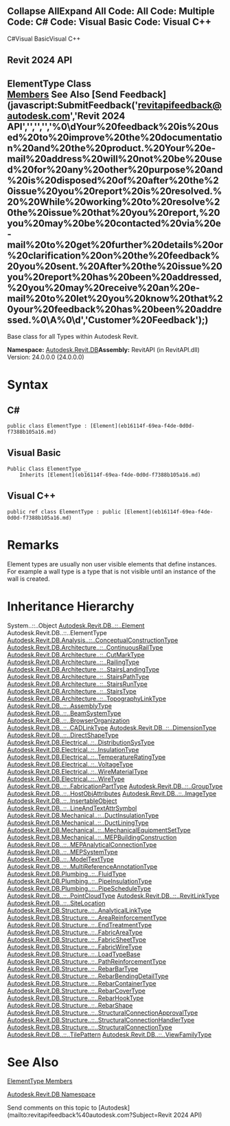 ﻿

Collapse AllExpand All Code: All Code: Multiple Code: C# Code: Visual Basic Code: Visual C++   
---  
  
C#Visual BasicVisual C++

Revit 2024 API  
---  
ElementType Class  
[Members](65dc0795-6495-74c0-92b6-267a18ce4d4e.md) See Also [Send Feedback](javascript:SubmitFeedback\('revitapifeedback@autodesk.com','Revit 2024 API','','','','%0\\dYour%20feedback%20is%20used%20to%20improve%20the%20documentation%20and%20the%20product.%20Your%20e-mail%20address%20will%20not%20be%20used%20for%20any%20other%20purpose%20and%20is%20disposed%20of%20after%20the%20issue%20you%20report%20is%20resolved.%20%20While%20working%20to%20resolve%20the%20issue%20that%20you%20report,%20you%20may%20be%20contacted%20via%20e-mail%20to%20get%20further%20details%20or%20clarification%20on%20the%20feedback%20you%20sent.%20After%20the%20issue%20you%20report%20has%20been%20addressed,%20you%20may%20receive%20an%20e-mail%20to%20let%20you%20know%20that%20your%20feedback%20has%20been%20addressed.%0\\A%0\\d','Customer%20Feedback'\);)  
---  
  
Base class for all Types within Autodesk Revit. 

**Namespace:** [Autodesk.Revit.DB](87546ba7-461b-c646-cbb1-2cb8f5bff8b2.md)**Assembly:** RevitAPI (in RevitAPI.dll) Version: 24.0.0.0 (24.0.0.0)

# Syntax

C#  
---  
      
    
    public class ElementType : [Element](eb16114f-69ea-f4de-0d0d-f7388b105a16.md)  
  
Visual Basic  
---  
      
    
    Public Class ElementType _
    	Inherits [Element](eb16114f-69ea-f4de-0d0d-f7388b105a16.md)  
  
Visual C++  
---  
      
    
    public ref class ElementType : public [Element](eb16114f-69ea-f4de-0d0d-f7388b105a16.md)  
  
# Remarks

Element types are usually non user visible elements that define instances. For example a wall type is a type that is not visible until an instance of the wall is created. 

# Inheritance Hierarchy

System..::..Object [Autodesk.Revit.DB..::..Element](eb16114f-69ea-f4de-0d0d-f7388b105a16.md) Autodesk.Revit.DB..::..ElementType [Autodesk.Revit.DB.Analysis..::..ConceptualConstructionType](59d96c60-67ae-cb70-d3a6-59e18a434eca.md) [Autodesk.Revit.DB.Architecture..::..ContinuousRailType](0f4641e3-74e0-0a8e-eb56-fb6f9904b173.md) [Autodesk.Revit.DB.Architecture..::..CutMarkType](6f2d8dc7-6a19-fba3-00ae-a88cfe0e3d34.md) [Autodesk.Revit.DB.Architecture..::..RailingType](7e7551fe-1772-f2d3-a8b5-58d4bb42a34e.md) [Autodesk.Revit.DB.Architecture..::..StairsLandingType](f8f8ec06-3a1d-cb85-2c0b-cb5095c73a08.md) [Autodesk.Revit.DB.Architecture..::..StairsPathType](36994970-3d80-62a3-df6f-381d38f2eda0.md) [Autodesk.Revit.DB.Architecture..::..StairsRunType](a76503c0-abd8-0043-883b-134149348542.md) [Autodesk.Revit.DB.Architecture..::..StairsType](efa84f53-19fa-039b-c5bb-8fcb72e09878.md) [Autodesk.Revit.DB.Architecture..::..TopographyLinkType](773d38dc-a1c9-a74e-2c4b-70bcb174059b.md) [Autodesk.Revit.DB..::..AssemblyType](19fb680c-cd62-24e4-2e68-45bfc04207d2.md) [Autodesk.Revit.DB..::..BeamSystemType](6b42bef4-e54f-db0c-ce13-a097213fbc4f.md) [Autodesk.Revit.DB..::..BrowserOrganization](4fd57c3f-6127-efd9-f79e-70ad3e5dc1cc.md) [Autodesk.Revit.DB..::..CADLinkType](593779f4-d044-ba36-1888-969743ce782a.md) [Autodesk.Revit.DB..::..DimensionType](a6f6655d-3383-a0ea-670d-0bbe6d2bb964.md) [Autodesk.Revit.DB..::..DirectShapeType](9c7fdd8b-a899-7ba1-2a0f-ecc5e8fe85db.md) [Autodesk.Revit.DB.Electrical..::..DistributionSysType](03754b33-fd20-b19b-a718-6dc2eeccd76c.md) [Autodesk.Revit.DB.Electrical..::..InsulationType](3eacc872-bb46-73a5-9ae7-d309d1d3ad64.md) [Autodesk.Revit.DB.Electrical..::..TemperatureRatingType](fe7e15d7-c31f-b24c-992f-332e54e9a5ba.md) [Autodesk.Revit.DB.Electrical..::..VoltageType](6b462685-b825-f8f9-f218-035107f7aaf0.md) [Autodesk.Revit.DB.Electrical..::..WireMaterialType](3d05ec79-0289-c6d1-2a13-7e6b07241afd.md) [Autodesk.Revit.DB.Electrical..::..WireType](f4d1a1cc-6968-251b-9692-247dc3ff6cff.md) [Autodesk.Revit.DB..::..FabricationPartType](261b8995-37db-ad23-9ae6-929cb0a77122.md) [Autodesk.Revit.DB..::..GroupType](5ce7e921-2a43-d7f1-8ef9-8a397dd27b75.md) [Autodesk.Revit.DB..::..HostObjAttributes](a3d349c5-d457-3b56-eec4-c2fa2757c860.md) [Autodesk.Revit.DB..::..ImageType](c6213f81-8dc8-158e-0522-70f87e9bdbb9.md) [Autodesk.Revit.DB..::..InsertableObject](73d870e0-a408-719c-58bd-1fb2ab8f9e5b.md) [Autodesk.Revit.DB..::..LineAndTextAttrSymbol](1a0a0d23-891b-bf92-6b2b-069704dea9be.md) [Autodesk.Revit.DB.Mechanical..::..DuctInsulationType](96a17178-1b21-892f-364a-4be11b39b554.md) [Autodesk.Revit.DB.Mechanical..::..DuctLiningType](4586ac5e-f45d-89b0-842f-e66ae617ae30.md) [Autodesk.Revit.DB.Mechanical..::..MechanicalEquipmentSetType](d4746a51-5dca-7cb4-d19a-5e1184ee6f39.md) [Autodesk.Revit.DB.Mechanical..::..MEPBuildingConstruction](3468e6dd-c676-cf39-b851-052b3e3a2f95.md) [Autodesk.Revit.DB..::..MEPAnalyticalConnectionType](a0840c90-ffe0-fc59-7af3-022967128828.md) [Autodesk.Revit.DB..::..MEPSystemType](9a14b7f0-1472-4375-c4f0-86f9f2479851.md) [Autodesk.Revit.DB..::..ModelTextType](54498ab7-d9a1-320b-61c1-ee4b894464bb.md) [Autodesk.Revit.DB..::..MultiReferenceAnnotationType](046b4d91-40b3-4dd0-be1b-635fb30956c2.md) [Autodesk.Revit.DB.Plumbing..::..FluidType](6de7a895-6747-7273-55cf-19f917a30c84.md) [Autodesk.Revit.DB.Plumbing..::..PipeInsulationType](1e9c8ce4-8447-ad6e-d92e-c68ad1a384b5.md) [Autodesk.Revit.DB.Plumbing..::..PipeScheduleType](d580725f-60f3-034a-e358-d4ed8896d915.md) [Autodesk.Revit.DB..::..PointCloudType](b7ba9b9c-fd96-7506-1585-6fc2b327e0e9.md) [Autodesk.Revit.DB..::..RevitLinkType](2204a5ab-6476-df41-116d-23dbe3cb5407.md) [Autodesk.Revit.DB..::..SiteLocation](9d71159d-514c-c1b3-8673-5c0e7f28b688.md) [Autodesk.Revit.DB.Structure..::..AnalyticalLinkType](9362135d-6ea6-ff5a-e026-b6c247a497a1.md) [Autodesk.Revit.DB.Structure..::..AreaReinforcementType](1fb9f43b-e9d7-89b9-104f-2dd57e84fbe2.md) [Autodesk.Revit.DB.Structure..::..EndTreatmentType](107f2dd4-7a92-e67e-0b79-a1c8c87dbf35.md) [Autodesk.Revit.DB.Structure..::..FabricAreaType](ac1e177f-5041-418f-c220-962887091d3c.md) [Autodesk.Revit.DB.Structure..::..FabricSheetType](892f0ce6-5548-d299-c976-9355ac4109ee.md) [Autodesk.Revit.DB.Structure..::..FabricWireType](e492fc52-b8a5-c12f-b73d-2fd1c29a331b.md) [Autodesk.Revit.DB.Structure..::..LoadTypeBase](01b08561-f396-1475-6e90-05c2e9f41d48.md) [Autodesk.Revit.DB.Structure..::..PathReinforcementType](3bddfeb2-4db2-1bf1-b7e8-09238c8dfb32.md) [Autodesk.Revit.DB.Structure..::..RebarBarType](467b44cc-54e7-3ecf-07e1-ad15d05fe800.md) [Autodesk.Revit.DB.Structure..::..RebarBendingDetailType](9e6af0fc-1c7a-47e2-d6fd-460a36d6bc89.md) [Autodesk.Revit.DB.Structure..::..RebarContainerType](944b0bbc-92e0-123f-12c8-a01feca40e72.md) [Autodesk.Revit.DB.Structure..::..RebarCoverType](b90685db-d2c5-aecb-ff1f-425ca2e5fae9.md) [Autodesk.Revit.DB.Structure..::..RebarHookType](3c7a78d5-f92b-e58b-e7c9-7927537498fd.md) [Autodesk.Revit.DB.Structure..::..RebarShape](0a370e32-eaba-785e-7e1f-9330929525fc.md) [Autodesk.Revit.DB.Structure..::..StructuralConnectionApprovalType](7e250cb2-63d0-aa26-5361-4f0a2a2b4a34.md) [Autodesk.Revit.DB.Structure..::..StructuralConnectionHandlerType](e948a909-1b00-8789-6302-b46015c9cb47.md) [Autodesk.Revit.DB.Structure..::..StructuralConnectionType](e3b74cf3-71d8-a230-7fb6-0fdc4c81fca2.md) [Autodesk.Revit.DB..::..TilePattern](ed67a003-617e-1532-cd94-4faaa2bffc91.md) [Autodesk.Revit.DB..::..ViewFamilyType](e0edeb6d-1627-3e3f-e386-be182a9dd8cb.md)

# See Also

[ElementType Members](65dc0795-6495-74c0-92b6-267a18ce4d4e.md)

[Autodesk.Revit.DB Namespace](87546ba7-461b-c646-cbb1-2cb8f5bff8b2.md)

Send comments on this topic to [Autodesk](mailto:revitapifeedback%40autodesk.com?Subject=Revit 2024 API)